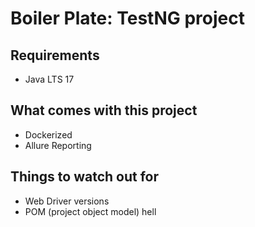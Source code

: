 # Boiler Plate: TestNG project
## Requirements
- Java LTS 17
## What comes with this project
- Dockerized
- Allure Reporting
## Things to watch out for
- Web Driver versions
- POM (project object model) hell